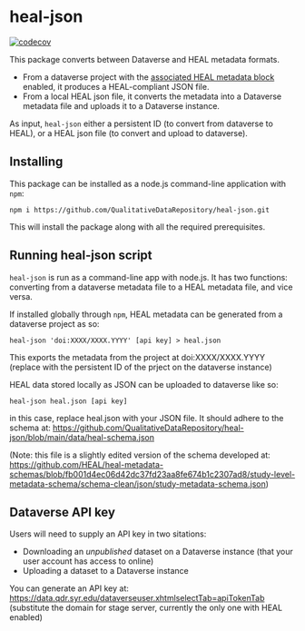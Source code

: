 # heal-json
[![codecov](https://codecov.io/github/QualitativeDataRepository/heal-json/branch/main/graph/badge.svg?token=YI9SHR9OYC)](https://codecov.io/github/QualitativeDataRepository/heal-json)

This package converts between Dataverse and HEAL metadata formats. 

- From a dataverse project with the [associated HEAL metadata block](https://github.com/qualitativeDataRepository/heal-metadata) enabled, it produces a HEAL-compliant JSON file.
- From a local HEAL json file, it converts the metadata into a Dataverse metadata file and uploads it to a Dataverse instance.

As input, `heal-json` either a persistent ID (to convert from dataverse to HEAL), or a HEAL json file (to convert and upload to dataverse).

## Installing

This package can be installed as a node.js command-line application with `npm`:

```
npm i https://github.com/QualitativeDataRepository/heal-json.git
```

This will install the package along with all the required prerequisites.

## Running heal-json script

`heal-json` is run as a command-line app with node.js. It has two functions: converting from a dataverse metadata file to a HEAL metadata file, and vice versa.

If installed globally through `npm`, HEAL metadata can be generated from a dataverse project as so:

```
heal-json 'doi:XXXX/XXXX.YYYY' [api key] > heal.json
```

This exports the metadata from the project at doi:XXXX/XXXX.YYYY (replace with the persistent ID of the prject on the dataverse instance)

HEAL data stored locally as JSON can be uploaded to dataverse like so:

```
heal-json heal.json [api key]
```

in this case, replace heal.json with your JSON file. It should adhere to the schema at: https://github.com/QualitativeDataRepository/heal-json/blob/main/data/heal-schema.json

(Note: this file is a slightly edited version of the schema developed at:
https://github.com/HEAL/heal-metadata-schemas/blob/fb001d4ec06d42dc37fd23aa8fe674b1c2307ad8/study-level-metadata-schema/schema-clean/json/study-metadata-schema.json)

## Dataverse API key

Users will need to supply an API key in two sitations:

- Downloading an *unpublished* dataset on a Dataverse instance (that your user account has access to online)
- Uploading a dataset to a Dataverse instance

You can generate an API key at: https://data.qdr.syr.edu/dataverseuser.xhtmlselectTab=apiTokenTab (substitute the domain for stage server, currently the only one with HEAL enabled)
